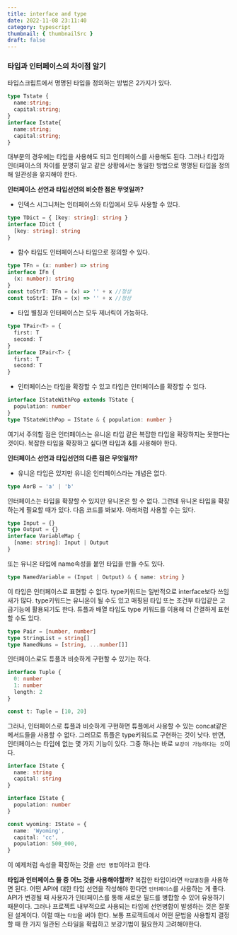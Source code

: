 ```yaml
---
title: interface and type
date: 2022-11-08 23:11:40
category: typescript
thumbnail: { thumbnailSrc }
draft: false
---
```


### 타입과 인터페이스의 차이점 알기

타입스크립트에서 명명된 타입을 정의하는 방법은 2가지가 있다.

```ts
type Tstate {
  name:string;
  capital:string;
}
interface Istate{
  name:string;
  capital:string;
}
```

대부분의 경우에는 타입을 사용해도 되고 인터페이스를 사용해도 된다.
그러나 타입과 인터페이스의 차이를 분명히 알고 같은 상황에서는 동일한 방법으로 명명된 타입을 정의해 일관성을 유지해야 한다.

**인터페이스 선언과 타입선언의 비슷한 점은 무엇일까?**

- 인덱스 시그니처는 인터페이스와 타입에서 모두 사용할 수 있다.

```ts
type TDict = { [key: string]: string }
interface IDict {
  [key: string]: string
}
```

- 함수 타입도 인터페이스나 타입으로 정의할 수 있다.

```ts
type TFn = (x: number) => string
interface IFn {
  (x: number): string
}
const toStrT: TFn = (x) => '' + x //정상
const toStrI: IFn = (x) => '' + x //정상
```

- 타입 별칭과 인터페이스는 모두 제너릭이 가능하다.

```ts
type TPair<T> = {
  first: T
  second: T
}
interface IPair<T> {
  first: T
  second: T
}
```

- 인터페이스는 타입을 확장할 수 있고 타입은 인터페이스를 확장할 수 있다.

```ts
interface IStateWithPop extends TState {
  population: number
}
type TStateWithPop = IState & { population: number }
```

여기서 주의할 점은 인터페이스는 유니온 타입 같은 복잡한 타입을 확장하지는 못한다는 것이다.
복잡한 타입을 확장하고 싶다면 타입과 &를 사용해야 한다.

**인터페이스 선언과 타입선언의 다른 점은 무엇일까?**

- 유니온 타입은 있지만 유니온 인터페이스라는 개념은 없다.

```ts
type AorB = 'a' | 'b'
```

인터페이스는 타입을 확장할 수 있지만 유니온은 할 수 없다. 그런데 유니온 타입을 확장하는게 필요할 때가 있다.
다음 코드를 봐보자. 아래처럼 사용할 수는 있다.

```ts
type Input = {}
type Output = {}
interface VariableMap {
  [name: string]: Input | Output
}
```

또는 유니온 타입에 name속성을 붙인 타입을 만들 수도 있다.

```ts
type NamedVariable = (Input | Output) & { name: string }
```

이 타입은 인터페이스로 표현할 수 없다. type키워드는 일반적으로 interface보다 쓰임새가 많다.
type키워드는 유니온이 될 수도 있고 매핑된 타입 또는 조건부 타입같은 고급기능에 활용되기도 한다.
튜플과 배열 타입도 type 키워드를 이용해 더 간결하게 표현할 수도 있다.

```ts
type Pair = [number, number]
type StringList = string[]
type NamedNums = [string, ...number[]]
```

인터페이스로도 튜플과 비슷하게 구현할 수 있기는 하다.

```ts
interface Tuple {
  0: number
  1: number
  length: 2
}

const t: Tuple = [10, 20]
```

그러나, 인터페이스로 튜플과 비슷하게 구현하면 튜플에서 사용할 수 있는 concat같은 메서드들을 사용할 수 없다.
그러므로 튜플은 type키워드로 구현하는 것이 낫다.
반면, 인터페이스는 타입에 없는 몇 가지 기능이 있다. 그중 하나는 바로 `보강이 가능하다는 것`이다.

```ts
interface IState {
  name: string
  capital: string
}

interface IState {
  population: number
}

const wyoming: IState = {
  name: 'Wyoming',
  capital: 'cc',
  population: 500_000,
}
```

이 예제처럼 속성을 확장하는 것을 `선언 병합`이라고 한다.

**타입과 인터페이스 둘 중 어느 것을 사용해야할까?**
복잡한 타입이라면 `타입별칭`을 사용하면 된다.
어떤 API에 대한 타입 선언을 작성해야 한다면 `인터페이스`를 사용하는 게 좋다.
API가 변경될 때 사용자가 인터페이스를 통해 새로운 필드를 병합할 수 있어 유용하기 때문이다.
그러나 프로젝트 내부적으로 사용되는 타입에 선언병합이 발생하는 것은 잘못된 설계이다. 이럴 때는 `타입`을 써야 한다.
보통 프로젝트에서 어떤 문법을 사용할지 결정할 때 한 가지 일관된 스타일을 확립하고 보강기법이 필요한지 고려해야한다.

